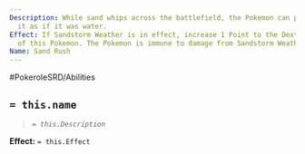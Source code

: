 ```yaml
---
Description: While sand whips across the battlefield, the Pokemon can paddle through
  it as if it was water.
Effect: If Sandstorm Weather is in effect, increase 1 Point to the Dexterity Attibute
  of this Pokemon. The Pokemon is immune to damage from Sandstorm Weather.
Name: Sand Rush
---
```


#PokeroleSRD/Abilities

## `= this.name`

> *`= this.Description`*

**Effect:** `= this.Effect`